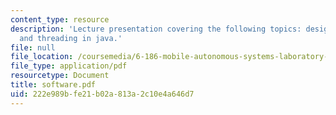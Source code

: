 ```yaml
---
content_type: resource
description: 'Lecture presentation covering the following topics: design principles,
  and threading in java.'
file: null
file_location: /coursemedia/6-186-mobile-autonomous-systems-laboratory-january-iap-2005/222e989bfe21b02a813a2c10e4a646d7_software.pdf
file_type: application/pdf
resourcetype: Document
title: software.pdf
uid: 222e989b-fe21-b02a-813a-2c10e4a646d7
---
```

